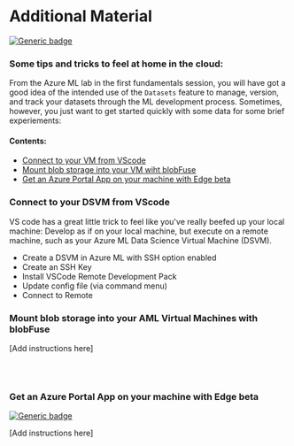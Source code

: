 # Additional Material 
[![Generic badge](https://img.shields.io/badge/STATUS-DRAFT-ORANGE.svg)](https://shields.io/)

### Some tips and tricks to feel at home in the cloud:

From the Azure ML lab in the first fundamentals session, you will have got a good idea of the intended use of the `Datasets` feature to manage, version, and track your datasets through the ML development process. Sometimes, however, you just want to get started quickly with some data for some brief experiements: 

#### Contents:
- [Connect to your VM from VScode](#ConnecttoyourDSVMfromVSCode)
- [Mount blob storage into your VM wiht blobFuse](#MountblobstorageintoyourAMLVirtualMachineswithblobFuse)
- [Get an Azure Portal App on your machine with Edge beta](#GetanAzurePortalApponyourmachinewithEdgebeta)
### Connect to your DSVM from VScode
VS code has a great little trick to feel like you've really beefed up your local machine: Develop as if on your local machine, but execute on a remote machine, such as your Azure ML Data Science Virtual Machine (DSVM).

- Create a DSVM in Azure ML with SSH option enabled
- Create an SSH Key
- Install VSCode Remote Development Pack
- Update config file (via command menu)
- Connect to Remote

### Mount blob storage into your AML Virtual Machines with blobFuse

[Add instructions here]

<pre>


</pre>


### Get an Azure Portal App on your machine with Edge beta
[![Generic badge](https://img.shields.io/badge/mode-no_code-BLUE.svg)](https://shields.io/)

[Add instructions here]
<pre>


</pre>